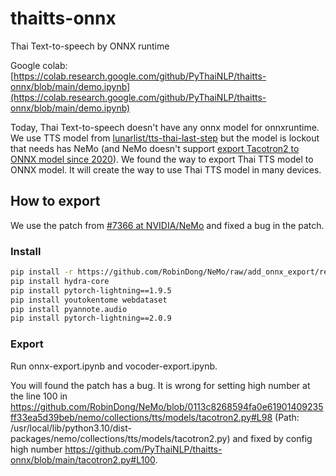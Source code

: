 # thaitts-onnx
Thai Text-to-speech by ONNX runtime

Google colab: [https://colab.research.google.com/github/PyThaiNLP/thaitts-onnx/blob/main/demo.ipynb](https://colab.research.google.com/github/PyThaiNLP/thaitts-onnx/blob/main/demo.ipynb)


Today, Thai Text-to-speech doesn't have any onnx model for onnxruntime. We use TTS model from [lunarlist/tts-thai-last-step](https://huggingface.co/lunarlist/tts-thai-last-step) but the model is lockout that needs has NeMo (and NeMo doesn't support [export Tacotron2 to ONNX model since 2020](https://github.com/NVIDIA/NeMo/issues/531)). We found the way to export Thai TTS model to ONNX model. It will create the way to use Thai TTS model in many devices.

## How to export

We use the patch from [#7366 at NVIDIA/NeMo](https://github.com/NVIDIA/NeMo/pull/7466) and fixed a bug in the patch.

### Install

```sh
pip install -r https://github.com/RobinDong/NeMo/raw/add_onnx_export/requirements/requirements_tts.txt
pip install hydra-core
pip install pytorch-lightning==1.9.5
pip install youtokentome webdataset
pip install pyannote.audio
pip install pytorch-lightning==2.0.9
```

### Export

Run onnx-export.ipynb and vocoder-export.ipynb.

You will found the patch has a bug. It is wrong for setting high number at the line 100 in https://github.com/RobinDong/NeMo/blob/0113c8268594fa0e61901409235ff33ea5d39beb/nemo/collections/tts/models/tacotron2.py#L98 (Path: /usr/local/lib/python3.10/dist-packages/nemo/collections/tts/models/tacotron2.py) and fixed by config high number https://github.com/PyThaiNLP/thaitts-onnx/blob/main/tacotron2.py#L100.
